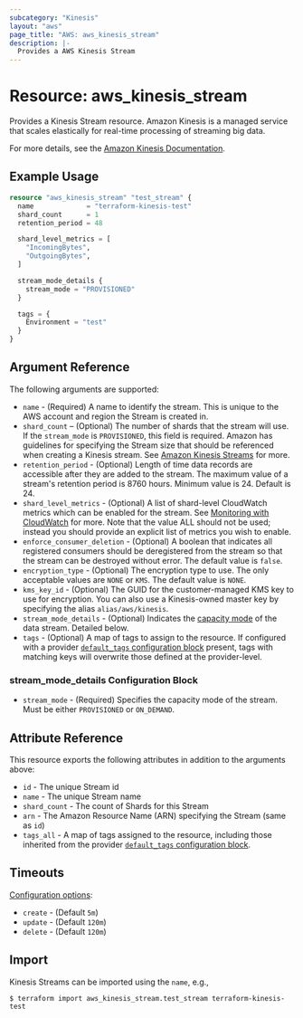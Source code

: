 ```yaml
---
subcategory: "Kinesis"
layout: "aws"
page_title: "AWS: aws_kinesis_stream"
description: |-
  Provides a AWS Kinesis Stream
---
```


# Resource: aws_kinesis_stream

Provides a Kinesis Stream resource. Amazon Kinesis is a managed service that
scales elastically for real-time processing of streaming big data.

For more details, see the [Amazon Kinesis Documentation][1].

## Example Usage

```terraform
resource "aws_kinesis_stream" "test_stream" {
  name             = "terraform-kinesis-test"
  shard_count      = 1
  retention_period = 48

  shard_level_metrics = [
    "IncomingBytes",
    "OutgoingBytes",
  ]

  stream_mode_details {
    stream_mode = "PROVISIONED"
  }

  tags = {
    Environment = "test"
  }
}
```

## Argument Reference

The following arguments are supported:

* `name` - (Required) A name to identify the stream. This is unique to the AWS account and region the Stream is created in.
* `shard_count` – (Optional) The number of shards that the stream will use. If the `stream_mode` is `PROVISIONED`, this field is required.
Amazon has guidelines for specifying the Stream size that should be referenced when creating a Kinesis stream. See [Amazon Kinesis Streams][2] for more.
* `retention_period` - (Optional) Length of time data records are accessible after they are added to the stream. The maximum value of a stream's retention period is 8760 hours. Minimum value is 24. Default is 24.
* `shard_level_metrics` - (Optional) A list of shard-level CloudWatch metrics which can be enabled for the stream. See [Monitoring with CloudWatch][3] for more. Note that the value ALL should not be used; instead you should provide an explicit list of metrics you wish to enable.
* `enforce_consumer_deletion` - (Optional) A boolean that indicates all registered consumers should be deregistered from the stream so that the stream can be destroyed without error. The default value is `false`.
* `encryption_type` - (Optional) The encryption type to use. The only acceptable values are `NONE` or `KMS`. The default value is `NONE`.
* `kms_key_id` - (Optional) The GUID for the customer-managed KMS key to use for encryption. You can also use a Kinesis-owned master key by specifying the alias `alias/aws/kinesis`.
* `stream_mode_details` - (Optional) Indicates the [capacity mode](https://docs.aws.amazon.com/streams/latest/dev/how-do-i-size-a-stream.html) of the data stream. Detailed below.
* `tags` - (Optional) A map of tags to assign to the resource. If configured with a provider [`default_tags` configuration block](https://registry.terraform.io/providers/hashicorp/aws/latest/docs#default_tags-configuration-block) present, tags with matching keys will overwrite those defined at the provider-level.

### stream_mode_details Configuration Block

* `stream_mode` - (Required) Specifies the capacity mode of the stream. Must be either `PROVISIONED` or `ON_DEMAND`.

## Attribute Reference

This resource exports the following attributes in addition to the arguments above:

* `id` - The unique Stream id
* `name` - The unique Stream name
* `shard_count` - The count of Shards for this Stream
* `arn` - The Amazon Resource Name (ARN) specifying the Stream (same as `id`)
* `tags_all` - A map of tags assigned to the resource, including those inherited from the provider [`default_tags` configuration block](https://registry.terraform.io/providers/hashicorp/aws/latest/docs#default_tags-configuration-block).

## Timeouts

[Configuration options](https://developer.hashicorp.com/terraform/language/resources/syntax#operation-timeouts):

- `create` - (Default `5m`)
- `update` - (Default `120m`)
- `delete` - (Default `120m`)

## Import

Kinesis Streams can be imported using the `name`, e.g.,

```
$ terraform import aws_kinesis_stream.test_stream terraform-kinesis-test
```

[1]: https://aws.amazon.com/documentation/kinesis/
[2]: https://docs.aws.amazon.com/kinesis/latest/dev/amazon-kinesis-streams.html
[3]: https://docs.aws.amazon.com/streams/latest/dev/monitoring-with-cloudwatch.html
